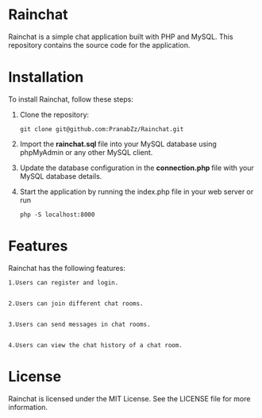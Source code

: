 <h1>Rainchat</h1>

Rainchat is a simple chat application built with PHP and MySQL. This repository contains the source code for the application.

<h1>Installation</h1>

To install Rainchat, follow these steps:

1. Clone the repository: 
        
       git clone git@github.com:PranabZz/Rainchat.git
    
2. Import the <b> rainchat.sql </b> file into your MySQL database using phpMyAdmin or any other MySQL client.
    
    
3. Update the database configuration in the <b> connection.php </b> file with your MySQL database details.
    
    
4. Start the application by running the index.php file in your web server or run 
            
       php -S localhost:8000 


<h1>Features</h1>

Rainchat has the following features:

    1.Users can register and login.
    
    
    2.Users can join different chat rooms.
    
    
    3.Users can send messages in chat rooms.
    
    
    4.Users can view the chat history of a chat room.



<h1>License</h1>

Rainchat is licensed under the MIT License. See the LICENSE file for more information.

